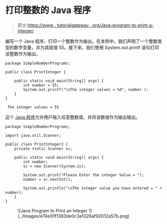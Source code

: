 # 打印整数的 Java 程序

> 原文:[https://www . tutorialgateway . org/Java-program-to-print-a-integer/](https://www.tutorialgateway.org/java-program-to-print-an-integer/)

编写一个 Java 程序，打印一个整数作为输出。在本例中，我们声明了一个整数类型的数字变量，并为其赋值 55。接下来，我们使用 System.out.printf 语句打印该整数作为输出。

```
package SimpleNumberPrograms;

public class PrintInteger {

	public static void main(String[] args) {
		int number = 55;
		System.out.printf("\nThe integer values = %d", number );
	}
}
```

```
 The integer values = 55
```

这个 [Java 程序](https://www.tutorialgateway.org/learn-java-programs/)允许用户输入任意整数值，并将该数值作为输出输出。

```
package SimpleNumberPrograms;

import java.util.Scanner;

public class PrintInteger2 {
	private static Scanner sc;

	public static void main(String[] args) {
		int number;
		sc = new Scanner(System.in);

		System.out.print("Please Enter the integer Value = ");
		number = sc.nextInt();

		System.out.println("\nThe integer value you have entered = " + number);
	}
}
```

<figure class="wp-block-image size-large">![Java Program to Print an Integer 1](../Images/e74e91f1383de0c3e1326af92012a57b.png)</figure>